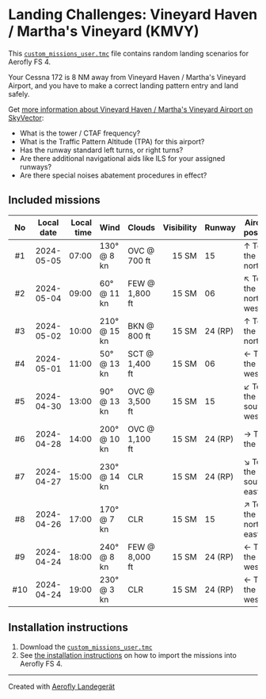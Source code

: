 # Landing Challenges: Vineyard Haven / Martha's Vineyard (KMVY)

This [`custom_missions_user.tmc`](./custom_missions_user.tmc) file contains random landing scenarios for Aerofly FS 4.

Your Cessna 172 is 8 NM away from Vineyard Haven / Martha's Vineyard Airport, and you have to make a correct landing pattern entry and land safely.

Get [more information about Vineyard Haven / Martha's Vineyard Airport on SkyVector](https://skyvector.com/airport/KMVY):

- What is the tower / CTAF frequency?
- What is the Traffic Pattern Altitude (TPA) for this airport?
- Has the runway standard left turns, or right turns?
- Are there additional navigational aids like ILS for your assigned runways?
- Are there special noises abatement procedures in effect?

## Included missions

| No  | Local date | Local time | Wind         | Clouds          | Visibility | Runway  | Aircraft position   |
| :-: | ---------- | ---------: | ------------ | --------------- | ---------: | ------- | ------------------- |
| #1  | 2024-05-05 |      07:00 | 130° @  8 kn | OVC @    700 ft |      15 SM | 15      | ↑ To the north      |
| #2  | 2024-05-04 |      09:00 |  60° @ 11 kn | FEW @  1,800 ft |      15 SM | 06      | ↖ To the north-west |
| #3  | 2024-05-02 |      10:00 | 210° @ 15 kn | BKN @    800 ft |      15 SM | 24 (RP) | ↑ To the north      |
| #4  | 2024-05-01 |      11:00 |  50° @ 13 kn | SCT @  1,400 ft |      15 SM | 06      | ← To the west       |
| #5  | 2024-04-30 |      13:00 |  90° @ 13 kn | OVC @  3,500 ft |      15 SM | 15      | ↙ To the south-west |
| #6  | 2024-04-28 |      14:00 | 200° @ 10 kn | OVC @  1,100 ft |      15 SM | 24 (RP) | → To the east       |
| #7  | 2024-04-27 |      15:00 | 230° @ 14 kn | CLR             |      15 SM | 24 (RP) | ↘ To the south-east |
| #8  | 2024-04-26 |      17:00 | 170° @  7 kn | CLR             |      15 SM | 15      | ↗ To the north-east |
| #9  | 2024-04-24 |      18:00 | 240° @  8 kn | FEW @  8,000 ft |      15 SM | 24 (RP) | ← To the west       |
| #10 | 2024-04-24 |      19:00 | 230° @  3 kn | CLR             |      15 SM | 24 (RP) | ← To the west       |
## Installation instructions

1. Download the [`custom_missions_user.tmc`](./custom_missions_user.tmc)
2. See [the installation instructions](https://fboes.github.io/aerofly-missions/docs/generic-installation.html) on how to import the missions into Aerofly FS 4.


---

Created with [Aerofly Landegerät](https://github.com/fboes/aerofly-patterns)
